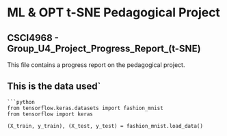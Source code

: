 # ML &amp; OPT t-SNE Pedagogical Project

## CSCI4968 - Group_U4_Project_Progress_Report_(t-SNE)

This file contains a progress report on the pedagogical project.

## This is the data used`

    ```python
    from tensorflow.keras.datasets import fashion_mnist
    from tensorflow import keras
    
    (X_train, y_train), (X_test, y_test) = fashion_mnist.load_data()
